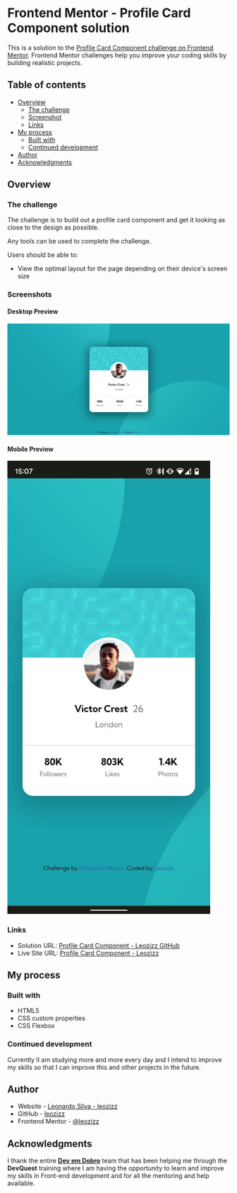 # Frontend Mentor - Profile Card Component solution

This is a solution to the [Profile Card Component challenge on Frontend Mentor](https://www.frontendmentor.io/challenges/profile-card-component-cfArpWshJ). Frontend Mentor challenges help you improve your coding skills by building realistic projects. 

## Table of contents

- [Overview](#overview)
  - [The challenge](#the-challenge)
  - [Screenshot](#screenshot)
  - [Links](#links)
- [My process](#my-process)
  - [Built with](#built-with)
  - [Continued development](#continued-development)
- [Author](#author)
- [Acknowledgments](#acknowledgments)

## Overview

### The challenge

The challenge is to build out a profile card component and get it looking as close to the design as possible.

Any tools can be used to complete the challenge.

Users should be able to:

- View the optimal layout for the page depending on their device's screen size

### Screenshots

#### Desktop Preview
![Desktop Preview](./assets/readme/desktop-preview.png)


#### Mobile Preview
![Mobile Preview](./assets/readme/mobile-preview.jpeg)

### Links

- Solution URL: [Profile Card Component - Leozizz GitHub]()
- Live Site URL: [Profile Card Component - Leozizz ](https://leozizz.github.io/profile-card-component/)

## My process

### Built with

- HTML5
- CSS custom properties
- CSS Flexbox

### Continued development

Currently II am studying more and more every day and I intend to improve my skills so that I can improve this and other projects in the future.

## Author

- Website - [Leonardo Silva - leozizz](https://leozizz.github.io)
- GitHub - [leozizz](https://github.com/leozizz)
- Frontend Mentor - [@leozizz](https://www.frontendmentor.io/profile/leozizz)


## Acknowledgments

I thank the entire [**Dev em Dobro**](https://www.instagram.com/devemdobro/) team that has been helping me through the **DevQuest** training where I am having the opportunity to learn and improve my skills in Front-end development and for all the mentoring and help available.
